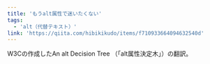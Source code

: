```yaml
---
title: 'もうalt属性で迷いたくない'
tags:
  - 'alt（代替テキスト）'
link: 'https://qiita.com/hibikikudo/items/f710933664094632540d'
---
```


W3Cの作成したAn alt Decision Tree （「alt属性決定木」）の翻訳。